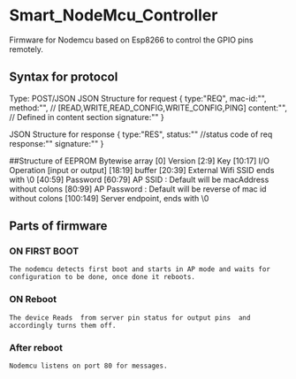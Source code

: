 # Smart_NodeMcu_Controller
Firmware for Nodemcu based on Esp8266 to control the GPIO pins remotely.


## Syntax for protocol
Type: POST/JSON
JSON Structure for request
	{
		type:"REQ",
		mac-id:"",
		method:"", // [READ,WRITE,READ_CONFIG,WRITE_CONFIG,PING]
		content:"", // Defined in content section
		signature:""
	}


JSON Structure for response
	{
		type:"RES",
		status:"" //status code of req
		response:""
		signature:""
	}

##Structure of EEPROM
Bytewise array
[0] Version
[2:9] Key
[10:17] I/O Operation [input or output]
[18:19] buffer
[20:39] External Wifi SSID ends with \0
[40:59] Password
[60:79] AP SSID : Default will be macAddress without colons
[80:99] AP Password : Default will be reverse of mac id without colons
[100:149] Server endpoint, ends with \0



## Parts of firmware
### ON FIRST BOOT
	The nodemcu detects first boot and starts in AP mode and waits for configuration to be done, once done it reboots.

### ON Reboot 
	The device Reads  from server pin status for output pins  and accordingly turns them off.

### After reboot
	Nodemcu listens on port 80 for messages.